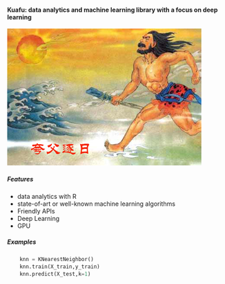 #### Kuafu: data analytics and machine learning library with a focus on deep learning

![Kuafu](logo/kuafu.jpg)


##### Features
- data analytics with R
- state-of-art or well-known machine learning algorithms
- Friendly APIs
- Deep Learning
- GPU


##### Examples

```python
	knn = KNearestNeighbor()
	knn.train(X_train,y_train)
	knn.predict(X_test,k=1)
```

